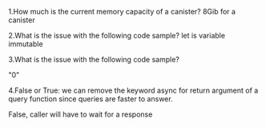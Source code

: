 1.How much is the current memory capacity of a canister?
8Gib for a canister

2.What is the issue with the following code sample?
let is variable immutable

3.What is the issue with the following code sample?

"0"


4.False or True: we can remove the keyword async for return argument of a query function since queries are faster to answer.

False, caller will have to wait for a response
